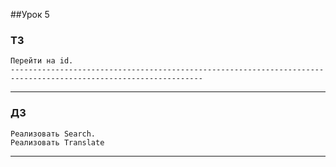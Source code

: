##Урок 5
### ТЗ
    
    Перейти на id.
    -----------------------------------------------------------------------------------------------------------------
---


### ДЗ
    Реализовать Search.
    Реализовать Translate
---
